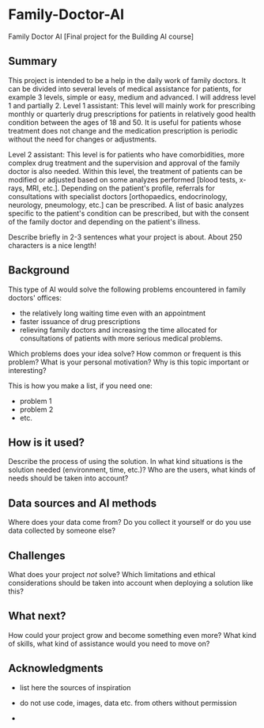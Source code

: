 # Family-Doctor-AI
Family Doctor AI
[Final project for the Building AI course]

## Summary

This project is intended to be a help in the daily work of family doctors.
It can be divided into several levels of medical assistance for patients, for example 3 levels, simple or easy, medium and advanced.
I will address level 1 and partially 2.
Level 1 assistant:
This level will mainly work for prescribing monthly or quarterly drug prescriptions for patients in relatively good health condition between the ages of 18 and 50.
It is useful for patients whose treatment does not change and the medication prescription is periodic without the need for changes or adjustments.

Level 2 assistant:
This level is for patients who have comorbidities, more complex drug treatment and the supervision and approval of the family doctor is also needed.
Within this level, the treatment of patients can be modified or adjusted based on some analyzes performed [blood tests, x-rays, MRI, etc.].
Depending on the patient's profile, referrals for consultations with specialist doctors [orthopaedics, endocrinology, neurology, pneumology, etc.] can be prescribed.
A list of basic analyzes specific to the patient's condition can be prescribed, but with the consent of the family doctor and depending on the patient's illness.

Describe briefly in 2-3 sentences what your project is about. About 250 characters is a nice length! 

## Background

This type of AI would solve the following problems encountered in family doctors' offices:
- the relatively long waiting time even with an appointment
- faster issuance of drug prescriptions
- relieving family doctors and increasing the time allocated for consultations of patients with more serious medical problems.


Which problems does your idea solve? How common or frequent is this problem? What is your personal motivation? Why is this topic important or interesting?

This is how you make a list, if you need one:
* problem 1
* problem 2
* etc.


## How is it used?

Describe the process of using the solution. In what kind situations is the solution needed (environment, time, etc.)? Who are the users, what kinds of needs should be taken into account?


## Data sources and AI methods
Where does your data come from? Do you collect it yourself or do you use data collected by someone else?

## Challenges

What does your project _not_ solve? Which limitations and ethical considerations should be taken into account when deploying a solution like this?

## What next?

How could your project grow and become something even more? What kind of skills, what kind of assistance would you  need to move on? 


## Acknowledgments

* list here the sources of inspiration 
* do not use code, images, data etc. from others without permission

* 
